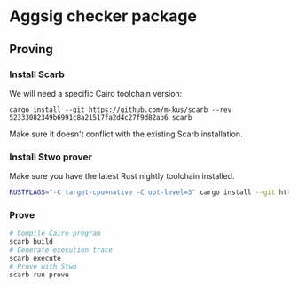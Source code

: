 # Aggsig checker package

## Proving

### Install Scarb

We will need a specific Cairo toolchain version:

```
cargo install --git https://github.com/m-kus/scarb --rev 52333082349b6991c8a21517fa2d4c27f9d82ab6 scarb
```

Make sure it doesn't conflict with the existing Scarb installation.

### Install Stwo prover

Make sure you have the latest Rust nightly toolchain installed.

```sh
RUSTFLAGS="-C target-cpu=native -C opt-level=3" cargo install --git https://github.com/starkware-libs/stwo-cairo adapted_stwo
```

### Prove

```sh
# Compile Cairo program
scarb build
# Generate execution trace
scarb execute
# Prove with Stwo
scarb run prove
```